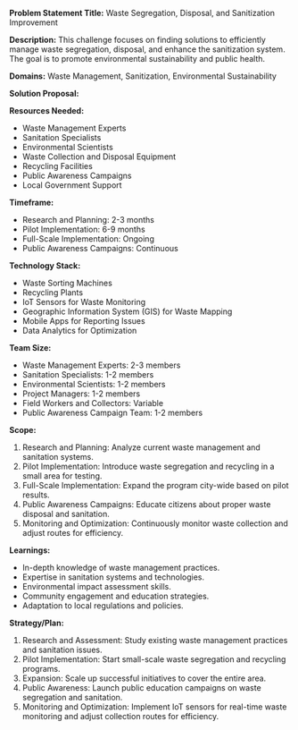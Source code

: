 **Problem Statement Title:** Waste Segregation, Disposal, and Sanitization Improvement

**Description:** This challenge focuses on finding solutions to efficiently manage waste segregation, disposal, and enhance the sanitization system. The goal is to promote environmental sustainability and public health.

**Domains:** Waste Management, Sanitization, Environmental Sustainability

**Solution Proposal:**

**Resources Needed:**
- Waste Management Experts
- Sanitation Specialists
- Environmental Scientists
- Waste Collection and Disposal Equipment
- Recycling Facilities
- Public Awareness Campaigns
- Local Government Support

**Timeframe:**
- Research and Planning: 2-3 months
- Pilot Implementation: 6-9 months
- Full-Scale Implementation: Ongoing
- Public Awareness Campaigns: Continuous

**Technology Stack:**
- Waste Sorting Machines
- Recycling Plants
- IoT Sensors for Waste Monitoring
- Geographic Information System (GIS) for Waste Mapping
- Mobile Apps for Reporting Issues
- Data Analytics for Optimization

**Team Size:**
- Waste Management Experts: 2-3 members
- Sanitation Specialists: 1-2 members
- Environmental Scientists: 1-2 members
- Project Managers: 1-2 members
- Field Workers and Collectors: Variable
- Public Awareness Campaign Team: 1-2 members

**Scope:**
1. Research and Planning: Analyze current waste management and sanitation systems.
2. Pilot Implementation: Introduce waste segregation and recycling in a small area for testing.
3. Full-Scale Implementation: Expand the program city-wide based on pilot results.
4. Public Awareness Campaigns: Educate citizens about proper waste disposal and sanitation.
5. Monitoring and Optimization: Continuously monitor waste collection and adjust routes for efficiency.

**Learnings:**
- In-depth knowledge of waste management practices.
- Expertise in sanitation systems and technologies.
- Environmental impact assessment skills.
- Community engagement and education strategies.
- Adaptation to local regulations and policies.

**Strategy/Plan:**
1. Research and Assessment: Study existing waste management practices and sanitation issues.
2. Pilot Implementation: Start small-scale waste segregation and recycling programs.
3. Expansion: Scale up successful initiatives to cover the entire area.
4. Public Awareness: Launch public education campaigns on waste segregation and sanitation.
5. Monitoring and Optimization: Implement IoT sensors for real-time waste monitoring and adjust collection routes for efficiency.